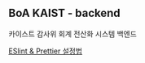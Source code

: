 ## BoA KAIST - backend

카이스트 감사위 회계 전산화 시스템 백엔드

[ESlint & Prettier 설정법](https://seogeurim.tistory.com/15)
